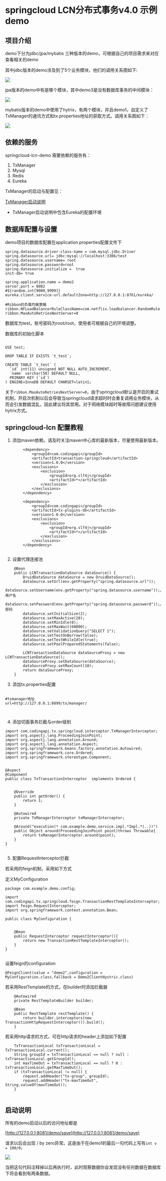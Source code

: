 # springcloud LCN分布式事务v4.0 示例demo


## 项目介绍

demo下分为jdbc/jpa/mybatis 三种版本的demo，可根据自己的项目需求来对应查看相关的demo


其中jdbc版本的demo涉及到了5个业务模块，他们的调用关系图如下:


![](readme/jdbc_demo.png)


jpa版本的demo中有是哪个模块，其中demo3是没有数据库事务的中间模块：


![](readme/jpa_demo.png)


mybatis版本的demo中使用了hytrix，有两个模块，并且demo1，自定义了TxManager的通讯方式和tx.properties地址的获取方式。调用关系图如下：


![](readme/mybatis_demo.png)

## 依赖的服务

springcloud-lcn-demo 需要依赖的服务有：

1. TxManager 
2. Mysql 
3. Redis
4. Eureka 

TxManager的启动与配置见：   

[TxManager启动说明](https://github.com/codingapi/tx-lcn/wiki/TxManager%E5%90%AF%E5%8A%A8%E8%AF%B4%E6%98%8E)

* TxManager启动说明中包含Eureka的配置环境


## 数据库配置与设置

demo项目的数据库配置在application.properties配置文件下

```
spring.datasource.driver-class-name = com.mysql.jdbc.Driver
spring.datasource.url= jdbc:mysql://localhost:3306/test
spring.datasource.username= root
spring.datasource.password=root
spring.datasource.initialize =  true
init-db= true

spring.application.name = demo2
server.port = 8082
#${random.int[9000,9999]}
eureka.client.service-url.defaultZone=http://127.0.0.1:8761/eureka/

#Ribbon的负载均衡策略
ribbon.NFLoadBalancerRuleClassName=com.netflix.loadbalancer.RandomRule
ribbon.MaxAutoRetriesNextServer=0

```

数据库为test，账号密码为root/root，使用者可根据自己的环境调整。

数据库的初始化脚本  

```

USE test;

DROP TABLE IF EXISTS `t_test`;

CREATE TABLE `t_test` (
  `id` int(11) unsigned NOT NULL AUTO_INCREMENT,
  `name` varchar(50) DEFAULT NULL,
  PRIMARY KEY (`id`)
) ENGINE=InnoDB DEFAULT CHARSET=latin1;

```

关于`ribbon.MaxAutoRetriesNextServer=0`，由于springcloud默认是开启的重试机制，开启次机制以后会导致当springcloud请求超时时会重复调用业务模块，从而会引发数据混乱，因此建议将其禁用。对于网络模块超时等故障问题建议使用hytrix方式。

## springcloud-lcn 配置教程

1.  添加maven依赖。请及时关注maven中心库的最新版本，尽量使用最新版本。

```
		<dependency>
			<groupId>com.codingapi</groupId>
			<artifactId>transaction-springcloud</artifactId>
			<version>1.0.0</version>
			<exclusions>
				<exclusion>
					<groupId>org.slf4j</groupId>
					<artifactId>*</artifactId>
				</exclusion>
			</exclusions>
		</dependency>

		<dependency>
			<groupId>com.codingapi</groupId>
			<artifactId>tx-plugins-db</artifactId>
			<version>1.0.0</version>
			<exclusions>
				<exclusion>
					<groupId>org.slf4j</groupId>
					<artifactId>*</artifactId>
				</exclusion>
			</exclusions>
		</dependency>
		
```

2. 设置代理连接池

```
	@Bean
	public LCNTransactionDataSource dataSource() {
		DruidDataSource dataSource = new DruidDataSource();
		dataSource.setUrl(env.getProperty("spring.datasource.url"));
		dataSource.setUsername(env.getProperty("spring.datasource.username"));//用户名
		dataSource.setPassword(env.getProperty("spring.datasource.password"));//密码
		dataSource.setInitialSize(2);
		dataSource.setMaxActive(20);
		dataSource.setMinIdle(0);
		dataSource.setMaxWait(60000);
		dataSource.setValidationQuery("SELECT 1");
		dataSource.setTestOnBorrow(false);
		dataSource.setTestWhileIdle(true);
		dataSource.setPoolPreparedStatements(false);

		LCNTransactionDataSource dataSourceProxy = new LCNTransactionDataSource();
		dataSourceProxy.setDataSource(dataSource);
		dataSourceProxy.setMaxCount(10);
		return dataSourceProxy;
	}

```

3. 添加tx.properties配置


```

#txmanager地址
url=http://127.0.0.1:8899/tx/manager/



```


4. 添加切面事务拦截与order级别

```
import com.codingapi.tx.springcloud.interceptor.TxManagerInterceptor;
import org.aspectj.lang.ProceedingJoinPoint;
import org.aspectj.lang.annotation.Around;
import org.aspectj.lang.annotation.Aspect;
import org.springframework.beans.factory.annotation.Autowired;
import org.springframework.core.Ordered;
import org.springframework.stereotype.Component;


@Aspect
@Component
public class TxTransactionInterceptor  implements Ordered {


    @Override
    public int getOrder() {
        return 1;
    }

    @Autowired
    private TxManagerInterceptor txManagerInterceptor;

    @Around("execution(* com.example.demo.service.impl.*Impl.*(..))")
    public Object around(ProceedingJoinPoint point)throws Throwable{
        return txManagerInterceptor.around(point);
    }
}


```

5. 配置RequestInterceptor拦截

若采用的feign机制，采用如下方式

定义MyConfiguration
```
package com.example.demo.config;

import com.codingapi.tx.springcloud.feign.TransactionRestTemplateInterceptor;
import feign.RequestInterceptor;
import org.springframework.context.annotation.Bean;

public class MyConfiguration {


    @Bean
    public RequestInterceptor requestInterceptor(){
        return new TransactionRestTemplateInterceptor();
    }
}


```

设置feign的configuration


```
@FeignClient(value = "demo2",configuration = MyConfiguration.class,fallback = Demo2ClientHystric.class)

```

若采用RestTemplate的方式，在builder时添加拦截器



```
	@Autowired
	private RestTemplateBuilder builder;

	@Bean
	public RestTemplate restTemplate() {
		return builder.interceptors(new TransactionHttpRequestInterceptor()).build();
	}

```


若采用http请求的方式，可在http请求的header上添加如下配置


```
    TxTransactionLocal txTransactionLocal = TxTransactionLocal.current();
    String groupId = txTransactionLocal == null ? null : txTransactionLocal.getGroupId();
    int maxTimeOut = txTransactionLocal == null ? 0 : txTransactionLocal.getMaxTimeOut();
    if (txTransactionLocal != null) {
        request.addHeader("tx-group", groupId);
        request.addHeader("tx-maxTimeOut", String.valueOf(maxTimeOut));
    }
        

```


## 启动说明

所有的demo启动以后的访问地址都是

[http://127.0.0.1:8081/demo/save](http://127.0.0.1:8081/demo/save)  

请求以后会出现 / by zero异常。这是由于在demo1的最后一句代码上写有`int v = 100/0;`

![](readme/demo.png)

当把这句代码注释掉以后再执行时，此时观察数据你会发现没有任何数据在数据库下将会看到有两条数据。






